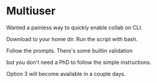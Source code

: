 # Multiuser
<p>Wanted a painless way to quickly enable collab on CLI.</p>
<p>Download to your home dir. Run the script with bash.</p>
<p>Follow the prompts. There's some builtin validation </p>
<p>but you don't need a PhD to follow the simple instructions.</p>
<p>Option 3 will become available in a couple days.</p>
